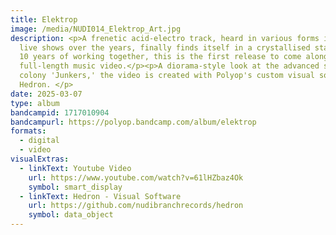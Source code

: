 ```yaml
---
title: Elektrop
image: /media/NUDI014_Elektrop_Art.jpg
description: <p>A frenetic acid-electro track, heard in various forms in their
  live shows over the years, finally finds itself in a crystallised state. After
  10 years of working together, this is the first release to come alongside a
  full-length music video.</p><p>A diorama-style look at the advanced space
  colony 'Junkers,' the video is created with Polyop's custom visual software,
  Hedron. </p>
date: 2025-03-07
type: album
bandcampid: 1717010904
bandcampurl: https://polyop.bandcamp.com/album/elektrop
formats:
  - digital
  - video
visualExtras:
  - linkText: Youtube Video
    url: https://www.youtube.com/watch?v=61lHZbaz4Ok
    symbol: smart_display
  - linkText: Hedron - Visual Software
    url: https://github.com/nudibranchrecords/hedron
    symbol: data_object
---
```

